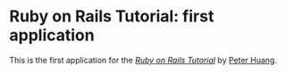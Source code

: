 # Ruby on Rails Tutorial: first application

This is the first application for the
[*Ruby on Rails Tutorial*](http://railstutorial.org/)
by [Peter Huang](http://ishizawa-lab.cn).